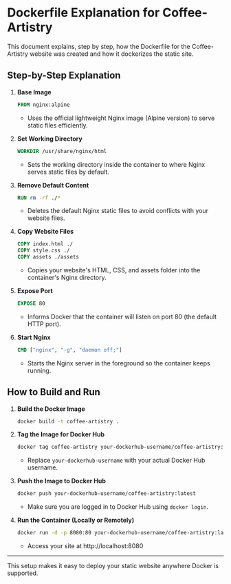 # Dockerfile Explanation for Coffee-Artistry

This document explains, step by step, how the Dockerfile for the Coffee-Artistry website was created and how it dockerizes the static site.

## Step-by-Step Explanation

1. **Base Image**
   ```Dockerfile
   FROM nginx:alpine
   ```
   - Uses the official lightweight Nginx image (Alpine version) to serve static files efficiently.

2. **Set Working Directory**
   ```Dockerfile
   WORKDIR /usr/share/nginx/html
   ```
   - Sets the working directory inside the container to where Nginx serves static files by default.

3. **Remove Default Content**
   ```Dockerfile
   RUN rm -rf ./*
   ```
   - Deletes the default Nginx static files to avoid conflicts with your website files.

4. **Copy Website Files**
   ```Dockerfile
   COPY index.html ./
   COPY style.css ./
   COPY assets ./assets
   ```
   - Copies your website's HTML, CSS, and assets folder into the container's Nginx directory.

5. **Expose Port**
   ```Dockerfile
   EXPOSE 80
   ```
   - Informs Docker that the container will listen on port 80 (the default HTTP port).

6. **Start Nginx**
   ```Dockerfile
   CMD ["nginx", "-g", "daemon off;"]
   ```
   - Starts the Nginx server in the foreground so the container keeps running.

## How to Build and Run


1. **Build the Docker Image**
   ```sh
   docker build -t coffee-artistry .
   ```

2. **Tag the Image for Docker Hub**
   ```sh
   docker tag coffee-artistry your-dockerhub-username/coffee-artistry:latest
   ```
   - Replace `your-dockerhub-username` with your actual Docker Hub username.

3. **Push the Image to Docker Hub**
   ```sh
   docker push your-dockerhub-username/coffee-artistry:latest
   ```
   - Make sure you are logged in to Docker Hub using `docker login`.

4. **Run the Container (Locally or Remotely)**
   ```sh
   docker run -d -p 8080:80 your-dockerhub-username/coffee-artistry:latest
   ```
   - Access your site at http://localhost:8080

---
This setup makes it easy to deploy your static website anywhere Docker is supported.
